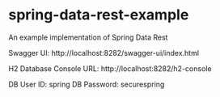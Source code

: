 # spring-data-rest-example
An example implementation of Spring Data Rest

Swagger UI: 
http://localhost:8282/swagger-ui/index.html

H2 Database Console URL:
http://localhost:8282/h2-console

DB User ID: spring
DB Password: securespring